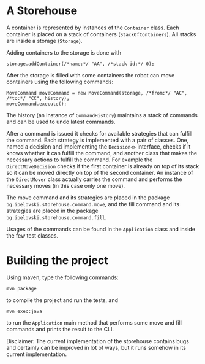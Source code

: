 # A Storehouse

A container is represented by instances of the `Container` class. Each container is placed on a stack of containers (`StackOfContainers`). All stacks are inside a storage (`Storage`).

Adding containers to the storage is done with
```
storage.addContainer(/*name:*/ "AA", /*stack id:*/ 0);
```

After the storage is filled with some containers the robot can move containers using the following commands:
```
MoveCommand moveCommand = new MoveCommand(storage, /*from:*/ "AC", /*to:*/ "CC", history);
moveCommand.execute();
```
The history (an instance of `CommandHistory`) maintains a stack of commands and can be used to undo latest commands.


After a command is issued it checks for available strategies that can fulfill the command. Each strategy is implemented with a pair of classes. One, named a decision and implementing the `Decision<>` interface, checks if it knows whether it can fulfill the command, and another class that makes the necessary actions to fulfill the command. For example the `DirectMoveDecision` checks if the first container is already on top of its stack so it can be moved directly on top of the second container. An instance of the `DirectMover` class actually carries the command and performs the necessary moves (in this case only one move).

The move command and its strategies are placed in the package `bg.ipelovski.storehouse.command.move`, and the fill command and its strategies are placed in the package `bg.ipelovski.storehouse.command.fill`.

Usages of the commands can be found in the `Application` class and inside the few test classes.

# Building the project
Using maven, type the following commands:
```
mvn package
```
to compile the project and run the tests, and
```
mvn exec:java
```
to run the `Application` main method that performs some move and fill commands and prints the result to the CLI.

Disclaimer: The current implementation of the storehouse contains bugs and certainly can be improved in lot of ways, but it runs somehow in its current implementation.